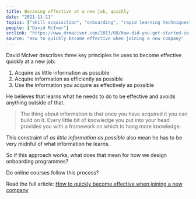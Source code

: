 ```yaml
---
title: Becoming effective at a new job, quickly
date: "2021-11-11"
topics: ["skill acquisition", "onboarding", "rapid learning techniques"]
people: ["David McIver"]
srclink: "https://www.drmaciver.com/2013/08/how-did-you-get-started-so-quickly/"
source: "How to quickly become effective when joining a new company"
---
```

David McIver describes three key principles he uses to become effective quickly at a new job:

1. Acquire as little information as possible
2. Acquire information as efficiently as possible
3. Use the information you acquire as effectively as possible

He believes that learns what he needs to do to be effective and avoids anything outside of that.

>The thing about information is that once you have acquired it you can build on it. Every little bit of knowledge you put into your head provides you with a framework on which to hang more knowledge.

This constraint of _as little information as possible_ also mean he has to be very midnful of what information he learns.

So if this approach works, what does that mean for how we design onboarding programmes?

Do online courses follow this process?


Read the full article: [How to quickly become effective when joining a new company](https://www.drmaciver.com/2013/08/how-did-you-get-started-so-quickly/)